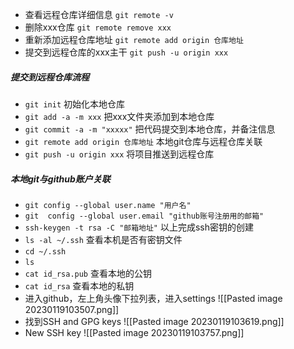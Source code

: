 - 查看远程仓库详细信息
	`git remote -v`
- 删除xxx仓库
	`git remote remove xxx`
- 重新添加远程仓库地址
	`git remote add origin 仓库地址`
- 提交到远程仓库的xxx主干
	`git push -u origin xxx`

##### 提交到远程仓库流程
- `git init`
	初始化本地仓库
- `git add -a -m xxx`
	把xxx文件夹添加到本地仓库
- `git commit -a -m "xxxxx"`
	把代码提交到本地仓库，并备注信息
- `git remote add origin 仓库地址`
	本地git仓库与远程仓库关联
- `git push -u origin xxx`
	将项目推送到远程仓库
##### 本地git与github账户关联
- `git config --global user.name "用户名"`
- `git  config --global user.email "github账号注册用的邮箱"`
- `ssh-keygen -t rsa -C "邮箱地址"`
	以上完成ssh密钥的创建
- `ls -al ~/.ssh`
	查看本机是否有密钥文件
- `cd ~/.ssh`
- `ls`
- `cat id_rsa.pub`
	查看本地的公钥
- `cat id_rsa`
	查看本地的私钥
- 进入github，左上角头像下拉列表，进入settings
	![[Pasted image 20230119103507.png]]
- 找到SSH and GPG keys
	![[Pasted image 20230119103619.png]]
- New SSH key
	![[Pasted image 20230119103757.png]]